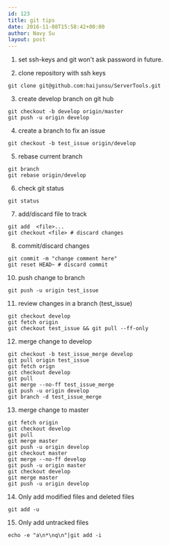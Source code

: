 ```yaml
---
id: 123
title: git tips
date: 2016-11-08T15:58:42+00:00
author: Navy Su
layout: post
---
```

1. set ssh-keys and git won't ask password in future.

2. clone repository with ssh keys
~~~shell
git clone git@github.com:haijunsu/ServerTools.git
~~~

3. create develop branch on git hub
~~~shell
git checkout -b develop origin/master
git push -u origin develop
~~~

4. create a branch to fix an issue
~~~shell
git checkout -b test_issue origin/develop
~~~

5. rebase current branch
~~~shell
git branch
git rebase origin/develop
~~~

6. check git status
~~~shell
git status
~~~
7. add/discard file to track
~~~shell
git add  <file>...
git checkout <file> # discard changes
~~~
8. commit/discard changes
~~~shell
git commit -m "change comment here"
git reset HEAD~ # discard commit
~~~
10. push change to branch
~~~shell
git push -u origin test_issue
~~~
11. review changes in a branch (test_issue)
~~~shell
git checkout develop
git fetch origin
git checkout test_issue && git pull --ff-only
~~~
12. merge change to develop
~~~shell
git checkout -b test_issue_merge develop
git pull origin test_issue
git fetch orign
git checkout develop
git pull
git merge --no-ff test_issue_merge
git push -u origin develop
git branch -d test_issue_merge
~~~
13. merge change to master
~~~shell
git fetch origin
git checkout develop
git pull
git merge master
git push -u origin develop
git checkout master
git merge --no-ff develop
git push -u origin master
git checkout develop
git merge master
git push -u origin develop
~~~
14. Only add modified files and deleted files
```shell
git add -u
```
15. Only add untracked files
```shell
echo -e "a\n*\nq\n"|git add -i
```
